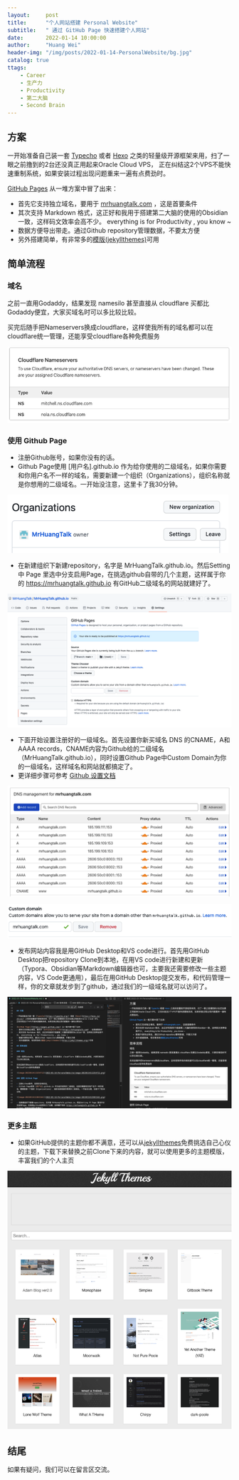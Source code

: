 ```yaml
---
layout:     post
title:      "个人网站搭建 Personal Website"
subtitle:   " 通过 GitHub Page 快速搭建个人网站"
date:       2022-01-14 10:00:00
author:     "Huang Wei"
header-img: "/img/posts/2022-01-14-PersonalWebsite/bg.jpg"
catalog: true
ttags: 
    - Career
    - 生产力
    - Productivity
    - 第二大脑
    - Second Brain
---
```


## 方案

一开始准备自己装一套 [Typecho](https://typecho.org/) 或者 [Hexo](https://hexo.io/zh-cn/) 之类的轻量级开源框架来用，扫了一眼之前撸到的2台还没真正用起来Oracle Cloud VPS，
正在纠结这2个VPS不能快速重制系统，如果安装过程出现问题重来一遍有点费劲时。

[GitHub Pages](https://pages.github.com/) 从一堆方案中冒了出来：
- 首先它支持独立域名，要用于 [mrhuangtalk.com](https://mrhuangtalk.com) ，这是首要条件
- 其次支持 Markdown 格式，这正好和我用于搭建第二大脑的使用的Obsidian一致，这样码文效率会高不少。 everything is for Productivity , you know ~
- 数据方便导出带走。通过Github repository管理数据，不要太方便
- 另外搭建简单，有非常多的[模版(jekyllthemes)](http://jekyllthemes.org/)可用

## 简单流程

### 域名

之前一直用Godaddy，结果发现 namesilo 甚至直接从 cloudflare 买都比Godaddy便宜，大家买域名时可以多比较比较。

买完后随手把Nameservers换成cloudflare，这样使我所有的域名都可以在cloudflare统一管理，还能享受cloudflare各种免费服务

![image-20220114113254712](/img/posts/2022-01-14-PersonalWebsite/image-20220114113254712.png)

### 使用 Github Page

- 注册Github账号，如果你没有的话。
- Github Page使用 [用户名].github.io 作为给你使用的二级域名，如果你需要和你用户名不一样的域名，需要新建一个组织（Organizations），组织名称就是你想用的二级域名。一开始没注意，这里卡了我30分钟。

![image-20220114122031561](/img/posts/2022-01-14-PersonalWebsite/image-20220114122031561.png)

- 在新建组织下新建repository，名字是 MrHuangTalk.github.io。然后Setting 中 Page 里选中分支启用Page，在挑选github自带的几个主题，这样属于你的 https://mrhuangtalk.github.io 有GitHub二级域名的网站就建好了。

![image-20220114122442081](/img/posts/2022-01-14-PersonalWebsite/image-20220114122442081.png)

- 下面开始设置注册好的一级域名。首先设置你新买域名 DNS 的CNAME，A和AAAA records，CNAME内容为Github给的二级域名（MrHuangTalk.github.io），同时设置Github Page中Custom Domain为你的一级域名，这样域名和网站就都搞定了。
- 更详细步骤可参考 [Github 设置文档](https://docs.github.com/en/pages/configuring-a-custom-domain-for-your-github-pages-site/managing-a-custom-domain-for-your-github-pages-site#configuring-an-apex-domain)

![image-20220114123845509](/img/posts/2022-01-14-PersonalWebsite/image-20220114123845509.png)

![image-20220114124319186](/img/posts/2022-01-14-PersonalWebsite/image-20220114124319186.png)

- 发布网站内容我是用GitHub Desktop和VS code进行。首先用GitHub Desktop把repository Clone到本地，在用VS code进行新建和更新（Typora、Obsidian等Markdown编辑器也可，主要我还需要修改一些主题内容，VS Code更通用），最后在用GitHub Desktop提交发布，和代码管理一样，你的文章就发步到了github，通过我们的一级域名就可以访问了。

![image-20220114130358808](/img/posts/2022-01-14-PersonalWebsite/image-20220114130358808.png)

### 更多主题

- 如果GitHub提供的主题你都不满意，还可以从[jekyllthemes](http://jekyllthemes.org/)免费挑选自己心仪的主题，下载下来替换之前Clone下来的内容，就可以使用更多的主题模版，丰富我们的个人主页
  
![image-20220114102740674](/img/posts/2022-01-14-PersonalWebsite/image-20220114102740674.png)

## 结尾

如果有疑问，我们可以在留言区交流。